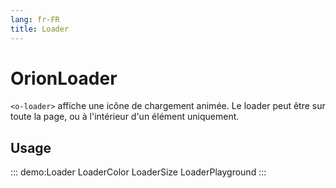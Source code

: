 ```yaml
---
lang: fr-FR
title: Loader
---
```


# OrionLoader

`<o-loader>` affiche une icône de chargement animée. Le loader peut être sur toute la page, ou à l'intérieur d'un élément uniquement.

## Usage

::: demo:Loader
LoaderColor
LoaderSize
LoaderPlayground
:::

<attribute-table/>
